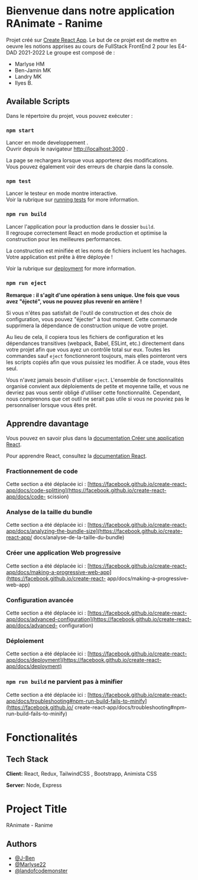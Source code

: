 # Bienvenue dans notre application RAnimate - Ranime

Projet créé sur [Create React App](https://github.com/facebook/create-react-app).
Le but de ce projet est de mettre en oeuvre les notions apprises au cours de FullStack FrontEnd 2 pour les E4-DAD 2021-2022
Le groupe est composé de : 
-   Marlyse HM
-   Ben-Jamin MK
-   Landry MK
-   Ilyes B.
## Available Scripts

Dans le répertoire du projet, vous pouvez exécuter :

### `npm start`

Lancer en mode developpement .\
Ouvrir depuis le navigateur [http://localhost:3000](http://localhost:3000)  .

La page se rechargera lorsque vous apporterez des modifications.\
Vous pouvez également voir des erreurs de charpie dans la console.

### `npm test`

Lancer le testeur en mode montre interactive.\
Voir la rubrique sur [running tests](https://facebook.github.io/create-react-app/docs/running-tests) for more information.

### `npm run build`

Lancer l'application pour la production dans le dossier `build`.\
Il regroupe correctement React en mode production et optimise la construction pour les meilleures performances.

La construction est minifiée et les noms de fichiers incluent les hachages.\
Votre application est prête à être déployée !

Voir la rubrique sur [deployment](https://facebook.github.io/create-react-app/docs/deployment) for more information.

### `npm run eject`

**Remarque : il s'agit d'une opération à sens unique. Une fois que vous avez "éjecté", vous ne pouvez plus revenir en arrière !**

Si vous n'êtes pas satisfait de l'outil de construction et des choix de configuration, vous pouvez "éjecter" à tout moment. Cette commande supprimera la dépendance de construction unique de votre projet.

Au lieu de cela, il copiera tous les fichiers de configuration et les dépendances transitives (webpack, Babel, ESLint, etc.) directement dans votre projet afin que vous ayez un contrôle total sur eux. Toutes les commandes sauf `eject` fonctionneront toujours, mais elles pointeront vers les scripts copiés afin que vous puissiez les modifier. À ce stade, vous êtes seul.

Vous n'avez jamais besoin d'utiliser `eject`. L'ensemble de fonctionnalités organisé convient aux déploiements de petite et moyenne taille, et vous ne devriez pas vous sentir obligé d'utiliser cette fonctionnalité. Cependant, nous comprenons que cet outil ne serait pas utile si vous ne pouviez pas le personnaliser lorsque vous êtes prêt.
## Apprendre davantage
Vous pouvez en savoir plus dans la [documentation Créer une application React](https://facebook.github.io/create-react-app/docs/getting-started).

Pour apprendre React, consultez la [documentation React](https://reactjs.org/).

### Fractionnement de code

Cette section a été déplacée ici : [https://facebook.github.io/create-react-app/docs/code-splitting](https://facebook.github.io/create-react-app/docs/code- scission)

### Analyse de la taille du bundle

Cette section a été déplacée ici : [https://facebook.github.io/create-react-app/docs/analyzing-the-bundle-size](https://facebook.github.io/create-react-app/ docs/analyse-de-la-taille-du-bundle)

### Créer une application Web progressive

Cette section a été déplacée ici : [https://facebook.github.io/create-react-app/docs/making-a-progressive-web-app](https://facebook.github.io/create-react- app/docs/making-a-progressive-web-app)

### Configuration avancée

Cette section a été déplacée ici : [https://facebook.github.io/create-react-app/docs/advanced-configuration](https://facebook.github.io/create-react-app/docs/advanced- configuration)

### Déploiement

Cette section a été déplacée ici : [https://facebook.github.io/create-react-app/docs/deployment](https://facebook.github.io/create-react-app/docs/deployment)

### `npm run build` ne parvient pas à minifier

Cette section a été déplacée ici : [https://facebook.github.io/create-react-app/docs/troubleshooting#npm-run-build-fails-to-minify](https://facebook.github.io/ create-react-app/docs/troubleshooting#npm-run-build-fails-to-minify)

# Fonctionalités
 
## Tech Stack

**Client:** React, Redux, TailwindCSS , Bootstrapp, Animista CSS 

**Server:** Node, Express


# Project Title

RAnimate - Ranime


## Authors

- [@J-Ben](https://github.com/J-Ben)
- [@Marlyse22](https://github.com/Marlyse22)
- [@landofcodemonster](https://github.com/landofcodemonster)

